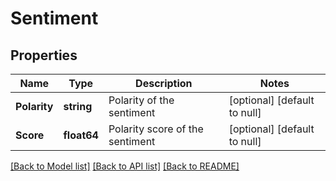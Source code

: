 # Sentiment

## Properties
Name | Type | Description | Notes
------------ | ------------- | ------------- | -------------
**Polarity** | **string** | Polarity of the sentiment | [optional] [default to null]
**Score** | **float64** | Polarity score of the sentiment | [optional] [default to null]

[[Back to Model list]](../README.md#documentation-for-models) [[Back to API list]](../README.md#documentation-for-api-endpoints) [[Back to README]](../README.md)



